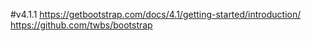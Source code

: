 ﻿#v4.1.1
https://getbootstrap.com/docs/4.1/getting-started/introduction/
https://github.com/twbs/bootstrap